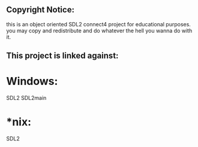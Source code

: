 Copyright Notice:
-----------------
this is an object oriented SDL2 connect4 project for educational purposes. you may copy and redistribute and do whatever the hell you wanna do with it.

This project is linked against:
-------------------------------
Windows:
=======
SDL2
SDL2main

*nix:
=====
SDL2
